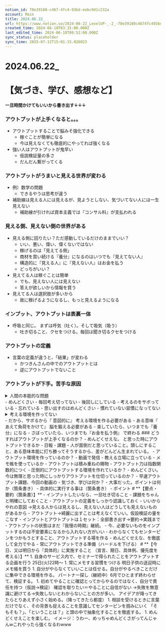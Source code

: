 ```yaml
---
notion_id: 70e39180-c467-4fc4-93bd-eebc9d1c232a
account: Main
title: 2024.06.22_
url: https://www.notion.so/2024-06-22_LevelUP-_-2_-70e39180c4674fc493bdeebc9d1c232a
created_time: 2024-06-18T03:15:00.000Z
last_edited_time: 2024-06-18T08:52:00.000Z
sync_status: placeholder
sync_time: 2025-07-12T15:01:15.026023
---
```

# 2024.06.22_

# **【気づき、学び、感想など】**
**一旦時間かけてもいいから書き出す↓↓↓**
### アウトプットが上手くなると。。。
- アウトプットすることで脳みそ強化できる
  - 稼ぐことが簡単になる
  - 今は見えなくても徹底的にやってれば強くなる
- 強い人はアウトプットが鬼早い
  - 仮説検証量の多さ
  - だんだん繋がってくる
### アウトプットがうまいと見える世界が変わる
- 例）数学の問題
  - できるやうは思考が違う
- 補助線は見える人には見えるが、見ようとしない、気づいてない人には一生見えない
  - 補助線が引ければ資本主義では『コンサル料』が支払われる
### 見える側、見えない側の世界がある
- 見える側に回りたい？ただ感動しているだけのままでいい？
  - いい、悪い、偉い、偉くないではない
  - 稼げるのは「見えてる側」
  - 商材を買い続ける『養分』になるのはいつでも『見えてない人』
  - 構造的に『見える人』に『見えない人』はお金を払う
  - どっちがいい？
- 見えてる人は稼ぐことは簡単
  - でも、見えない人には見えない
  - 答えが欲しいから情報を買う
- 見えてる人は選択肢が多いから
  - 故に稼げるようになるし、もっと見えるようになる
### インプット、アウトプットは表裏一体
- 呼吸と同じ。
まずは呼気（吐く）。そして吸気（吸う）
  - 吐き切ること、クセをつける。毎回は聞き切るクセをつける
### アウトプットの定義
- 言葉の定義が違うと、「結果」が変わる
  - かつきんさんの中でのアウトプットとは
  - 逆にアウトプットでないこと
### アウトプットが下手。苦手な原因
<details>
<summary>人間の本能的な問題</summary>
</details>
  - めんどくさい
  - 毎回考え切ってない
  - 後回しにしている
  - 考えるのをサボっている
  - 忘れている
  - 思い出すのはめんどくさい
  - 慣れていない習慣になってない
<details>
<summary>考える環境を作ってない</summary>
</details>
  - だから、サボるから『 意図的に』 考える環境を作る必要がある
  - ある意味『 あえて負荷をかけて』 脳を鍛える必要がある
  - 楽していたら、いつまでも『養分』になる
  - さぼっていたら、いつまでも『お金を払う側』 で終わる
### どうすればアウトプットが上手くなるのか？
- めんどくせえな。 と思った時にアウトプットできるか
  - 日報
  - 課題
  - 人が面倒だと思っていること。頭しにすること、ある意味本能に打ち勝ってそうするから、差がどんどん生まれている。
- アウトプット環境を作っているのか？
  - 動画で発信
  - 教える立場に立っている
  - メモ帳を使っているか
- アウトプットは積み重ねの賜物
  - アウトプット力は指数関数的につく
  - 圧倒的にアウトプットする環境を作れているか？
  - めんどくさい。今は無理と思った時にしっかりアウトプットを仕切っているのか？
- 早速アウトプット課題、今回の動画の
  -  気づき、学びは何か？
  - 大事だった。ポイントは何か（箇条書き）
  - 具体的に実行する事は（箇条書き）
  -  ポイント
# **【要点・要約（箇条書）】**
- インプットしたいなら、一旦吐き切ること
- 課題をちゃんと明確にしておくこと
- アウトプットの定義をしっかり認識しておく
- いいからやれの意図
→見える人からは見えるし、見えない人はどうしても見えないものがあるから
- アウトプット→綺麗に出すことは考えなくていい。仮設検証の量をこなす
- インプットとアウトプットは１セット：全部書き出す→要約→実践まで
- アウトプットの状態はまだ『我慢の時期』継続。
- 今、必要ないものをインプットするのは不安要素になるから入れない方がいい
- わからなくてもセンターピンをつかもうとすること、アウトプットする場を作る
- めんどくせえな、を徹底して全力でやる
- 常にアウトプットできる準備（ハードルを下げる）
# **【今日、又は明日から『具体的』に実施すること
（宣言、期日、具体例、優先度を考える）】**
1. 自身のサービス内で、セミナーで得られたことをアウトプットする企画を行う
25日(火)22時〜
1. 常にメモする習慣をつける
明日子供の送迎時にメモ帳を買う
1. 自分がやらなくていいことは任せる。自分がやるべきことだけに集中できる環境を作る。
  パートナー探し（継続中）6月でひとまず終わらせて、検証する。
1. 初めてやることに確認とってからやるのではなく、自分で責任を持つ（仮説→検証）
  確認を取りたい＝やることに自信がない
→失敗を無意識に避けてる→失敗しないとわからないことの方が多い。
アイデアが降ってきたらとりあえず小さく始める。（降ってきたら都度）
1. 相談を受けるときに言葉だけでなく、その背景も捉えることを意識してセンターピンを掴みにいく
「そもそも？」、「ということは？」と頭の中で抽象化することを徹底する。
1. めんどくせえことを楽しむ。
イメージ：うわー、めっちゃめんどくさがってんじゃんwこれやったら強くなるわwww